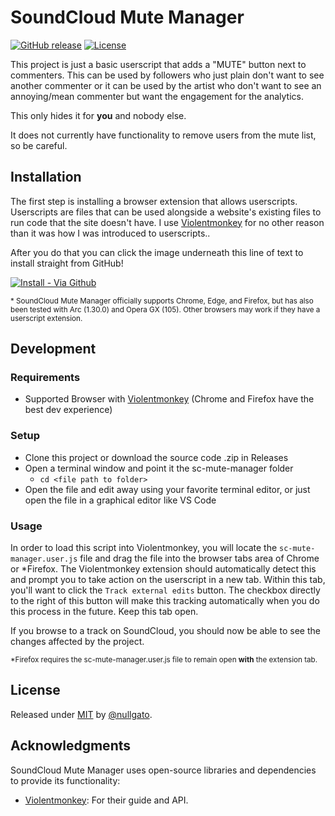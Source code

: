 # SoundCloud Mute Manager

[![GitHub release](https://img.shields.io/github/release/nullgato/sc-mute-manager?include_prereleases=&sort=semver&color=blue)](https://github.com/nullgato/sc-mute-manager/releases/)
[![License](https://img.shields.io/badge/License-MIT-blue)](#license)

This project is just a basic userscript that adds a "MUTE" button next to commenters. This can be used by followers who just plain don't want to see another commenter or it can be used by the artist who don't want to see an annoying/mean commenter but want the engagement for the analytics.

This only hides it for **you** and nobody else.

It does not currently have functionality to remove users from the mute list, so be careful.

## Installation

The first step is installing a browser extension that allows userscripts. Userscripts are files that can be used alongside a website's existing files to run code that the site doesn't have. I use [Violentmonkey](https://violentmonkey.github.io/get-it/) for no other reason than it was how I was introduced to userscripts..

After you do that you can click the image underneath this line of text to install straight from GitHub!

[current-release]: https://github.com/nullgato/sc-mute-manager/releases/latest/download/sc-mute-manager.user.js

[![Install - Via Github](https://img.shields.io/badge/Install-Via_Github-2ea44f?style=for-the-badge&logo=tampermonkey)][current-release]

<small>\* SoundCloud Mute Manager officially supports Chrome, Edge, and Firefox, but has also been tested with Arc (1.30.0) and Opera GX (105). Other browsers may work if they have a userscript extension.</small>

## Development

### Requirements

-   Supported Browser with [Violentmonkey](https://violentmonkey.github.io/get-it/) (Chrome and Firefox have the best dev experience)

### Setup

-   Clone this project or download the source code .zip in Releases
-   Open a terminal window and point it the sc-mute-manager folder
    -   `cd <file path to folder>`
-   Open the file and edit away using your favorite terminal editor, or just open the file in a graphical editor like VS Code

### Usage

In order to load this script into Violentmonkey, you will locate the `sc-mute-manager.user.js` file and drag the file into the browser tabs area of Chrome or \*Firefox. The Violentmonkey extension should automatically detect this and prompt you to take action on the userscript in a new tab. Within this tab, you'll want to click the `Track external edits` button. The checkbox directly to the right of this button will make this tracking automatically when you do this process in the future. Keep this tab open.

If you browse to a track on SoundCloud, you should now be able to see the changes affected by the project.

<small>\*Firefox requires the sc-mute-manager.user.js file to remain open <strong>with</strong> the extension tab.</small>

## License

Released under [MIT](/LICENSE) by [@nullgato](https://github.com/nullgato).

## Acknowledgments

SoundCloud Mute Manager uses open-source libraries and dependencies to provide its functionality:

-   [Violentmonkey](https://violentmonkey.github.io/): For their guide and API.
